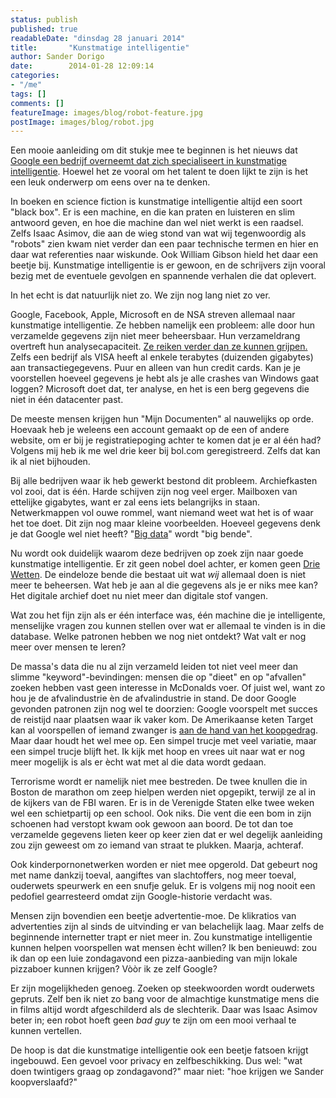 ```yaml
---
status: publish
published: true
readableDate: "dinsdag 28 januari 2014"
title:       "Kunstmatige intelligentie"
author: Sander Dorigo
date:        2014-01-28 12:09:14
categories:
- "/me"
tags: []
comments: []
featureImage: images/blog/robot-feature.jpg
postImage: images/blog/robot.jpg
---
```



Een mooie aanleiding om dit stukje mee te beginnen is het nieuws dat [Google een bedrijf overneemt dat zich specialiseert in kunstmatige intelligentie](http://tweakers.net/nieuws/93918/google-koopt-bedrijf-voor-kunstmatige-intelligentie.html). Hoewel het ze vooral om het talent te doen lijkt te zijn is het een leuk onderwerp om eens over na te denken.

<!--more-->

In boeken en science fiction is kunstmatige intelligentie altijd een soort "black box". Er is een machine, en die kan praten en luisteren en slim antwoord geven, en hoe die machine dan wel niet werkt is een raadsel. Zelfs Isaac Asimov, die aan de wieg stond van wat wij tegenwoordig als "robots" zien kwam niet verder dan een paar technische termen en hier en daar wat referenties naar wiskunde. Ook William Gibson hield het daar een beetje bij. Kunstmatige intelligentie is er gewoon, en de schrijvers zijn vooral bezig met de eventuele gevolgen en spannende verhalen die dat oplevert.

In het echt is dat natuurlijk niet zo. We zijn nog lang niet zo ver.

Google, Facebook, Apple, Microsoft en de NSA streven allemaal naar kunstmatige intelligentie. Ze hebben namelijk een probleem: alle door hun verzamelde gegevens zijn niet meer beheersbaar. Hun verzameldrang overtreft hun analysecapaciteit. [Ze reiken verder dan ze kunnen grijpen.](http://blog.nder.be/2011/04/het-verschil-tussen-reiken-en-grijpen/ "Het verschil tussen reiken en grijpen") Zelfs een bedrijf als VISA heeft al enkele terabytes (duizenden gigabytes) aan transactiegegevens. Puur en alleen van hun credit cards. Kan je je voorstellen hoeveel gegevens je hebt als je alle crashes van Windows gaat loggen? Microsoft doet dat, ter analyse, en het is een berg gegevens die niet in één datacenter past.

De meeste mensen krijgen hun "Mijn Documenten" al nauwelijks op orde. Hoevaak heb je weleens een account gemaakt op de een of andere website, om er bij je registratiepoging achter te komen dat je er al één had? Volgens mij heb ik me wel drie keer bij bol.com geregistreerd. Zelfs dat kan ik al niet bijhouden.

Bij alle bedrijven waar ik heb gewerkt bestond dit probleem. Archiefkasten vol zooi, dat is één. Harde schijven zijn nog veel erger. Mailboxen van ettelijke gigabytes, want er zal eens iets belangrijks in staan. Netwerkmappen vol ouwe rommel, want niemand weet wat het is of waar het toe doet. Dit zijn nog maar kleine voorbeelden. Hoeveel gegevens denk je dat Google wel niet heeft? "[Big data](http://en.wikipedia.org/wiki/Big_data)" wordt "big bende".

Nu wordt ook duidelijk waarom deze bedrijven op zoek zijn naar goede kunstmatige intelligentie. Er zit geen nobel doel achter, er komen geen [Drie Wetten](http://en.wikipedia.org/wiki/Three_Laws_of_Robotics). De eindeloze bende die bestaat uit wat *wij* allemaal doen is niet meer te beheersen. Wat heb je aan al die gegevens als je er niks mee kan? Het digitale archief doet nu niet meer dan digitale stof vangen.

Wat zou het fijn zijn als er één interface was, één machine die je intelligente, menselijke vragen zou kunnen stellen over wat er allemaal te vinden is in die database. Welke patronen hebben we nog niet ontdekt? Wat valt er nog meer over mensen te leren?

De massa's data die nu al zijn verzameld leiden tot niet veel meer dan slimme "keyword"-bevindingen: mensen die op "dieet" en op "afvallen" zoeken hebben vast geen interesse in McDonalds voer. Of juist wel, want zo hou je de afvalindustrie èn de afvalindustrie in stand. De door Google gevonden patronen zijn nog wel te doorzien: Google voorspelt met succes de reistijd naar plaatsen waar ik vaker kom. De Amerikaanse keten Target kan al voorspellen of iemand zwanger is [aan de hand van het koopgedrag](http://www.nytimes.com/2012/02/19/magazine/shopping-habits.html?_r=1&hp=&pagewanted=all). Maar daar houdt het wel mee op. Een simpel trucje met veel variatie, maar een simpel trucje blijft het. Ik kijk met hoop en vrees uit naar wat er nog meer mogelijk is als er ècht wat met al die data wordt gedaan.

Terrorisme wordt er namelijk niet mee bestreden. De twee knullen die in Boston de marathon om zeep hielpen werden niet opgepikt, terwijl ze al in de kijkers van de FBI waren. Er is in de Verenigde Staten elke twee weken wel een schietpartij op een school. Ook niks. Die vent die een bom in zijn schoenen had verstopt kwam ook gewoon aan boord. De tot dan toe verzamelde gegevens lieten keer op keer zien dat er wel degelijk aanleiding zou zijn geweest om zo iemand van straat te plukken. Maarja, achteraf.

Ook kinderpornonetwerken worden er niet mee opgerold. Dat gebeurt nog met name dankzij toeval, aangiftes van slachtoffers, nog meer toeval, ouderwets speurwerk en een snufje geluk. Er is volgens mij nog nooit een pedofiel gearresteerd omdat zijn Google-historie verdacht was.

Mensen zijn bovendien een beetje advertentie-moe. De klikratios van advertenties zijn al sinds de uitvinding er van belachelijk laag. Maar zelfs de beginnende internetter trapt er niet meer in. Zou kunstmatige intelligentie kunnen helpen voorspellen wat mensen ècht willen? Ik ben benieuwd: zou ik dan op een luie zondagavond een pizza-aanbieding van mijn lokale pizzaboer kunnen krijgen? Vòòr ik ze zelf Google?

Er zijn mogelijkheden genoeg. Zoeken op steekwoorden wordt ouderwets gepruts. Zelf ben ik niet zo bang voor de almachtige kunstmatige mens die in films altijd wordt afgeschilderd als de slechterik. Daar was Isaac Asimov beter in; een robot hoeft geen *bad guy* te zijn om een mooi verhaal te kunnen vertellen.

De hoop is dat die kunstmatige intelligentie ook een beetje fatsoen krijgt ingebouwd. Een gevoel voor privacy en zelfbeschikking. Dus wel: "wat doen twintigers graag op zondagavond?" maar niet: "hoe krijgen we Sander koopverslaafd?"
